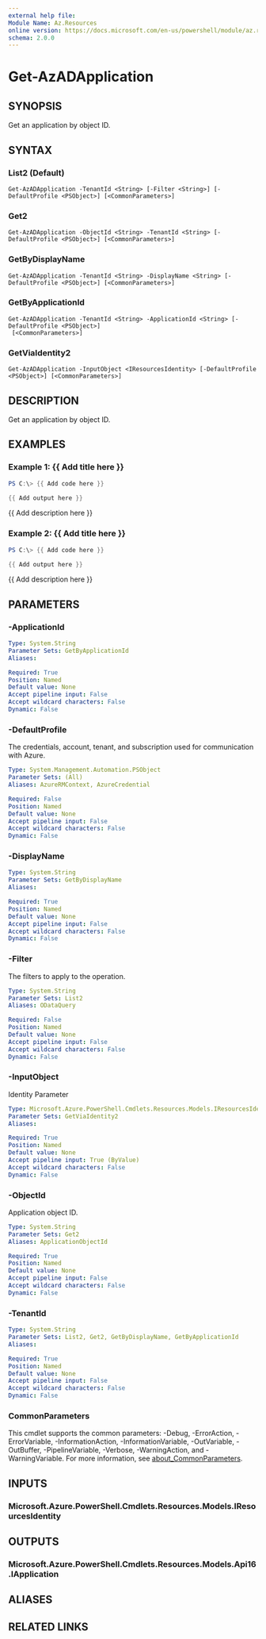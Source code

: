```yaml
---
external help file:
Module Name: Az.Resources
online version: https://docs.microsoft.com/en-us/powershell/module/az.resources/get-azadapplication
schema: 2.0.0
---
```


# Get-AzADApplication

## SYNOPSIS
Get an application by object ID.

## SYNTAX

### List2 (Default)
```
Get-AzADApplication -TenantId <String> [-Filter <String>] [-DefaultProfile <PSObject>] [<CommonParameters>]
```

### Get2
```
Get-AzADApplication -ObjectId <String> -TenantId <String> [-DefaultProfile <PSObject>] [<CommonParameters>]
```

### GetByDisplayName
```
Get-AzADApplication -TenantId <String> -DisplayName <String> [-DefaultProfile <PSObject>] [<CommonParameters>]
```

### GetByApplicationId
```
Get-AzADApplication -TenantId <String> -ApplicationId <String> [-DefaultProfile <PSObject>]
 [<CommonParameters>]
```

### GetViaIdentity2
```
Get-AzADApplication -InputObject <IResourcesIdentity> [-DefaultProfile <PSObject>] [<CommonParameters>]
```

## DESCRIPTION
Get an application by object ID.

## EXAMPLES

### Example 1: {{ Add title here }}
```powershell
PS C:\> {{ Add code here }}

{{ Add output here }}
```

{{ Add description here }}

### Example 2: {{ Add title here }}
```powershell
PS C:\> {{ Add code here }}

{{ Add output here }}
```

{{ Add description here }}

## PARAMETERS

### -ApplicationId


```yaml
Type: System.String
Parameter Sets: GetByApplicationId
Aliases:

Required: True
Position: Named
Default value: None
Accept pipeline input: False
Accept wildcard characters: False
Dynamic: False
```

### -DefaultProfile
The credentials, account, tenant, and subscription used for communication with Azure.

```yaml
Type: System.Management.Automation.PSObject
Parameter Sets: (All)
Aliases: AzureRMContext, AzureCredential

Required: False
Position: Named
Default value: None
Accept pipeline input: False
Accept wildcard characters: False
Dynamic: False
```

### -DisplayName


```yaml
Type: System.String
Parameter Sets: GetByDisplayName
Aliases:

Required: True
Position: Named
Default value: None
Accept pipeline input: False
Accept wildcard characters: False
Dynamic: False
```

### -Filter
The filters to apply to the operation.

```yaml
Type: System.String
Parameter Sets: List2
Aliases: ODataQuery

Required: False
Position: Named
Default value: None
Accept pipeline input: False
Accept wildcard characters: False
Dynamic: False
```

### -InputObject
Identity Parameter

```yaml
Type: Microsoft.Azure.PowerShell.Cmdlets.Resources.Models.IResourcesIdentity
Parameter Sets: GetViaIdentity2
Aliases:

Required: True
Position: Named
Default value: None
Accept pipeline input: True (ByValue)
Accept wildcard characters: False
Dynamic: False
```

### -ObjectId
Application object ID.

```yaml
Type: System.String
Parameter Sets: Get2
Aliases: ApplicationObjectId

Required: True
Position: Named
Default value: None
Accept pipeline input: False
Accept wildcard characters: False
Dynamic: False
```

### -TenantId


```yaml
Type: System.String
Parameter Sets: List2, Get2, GetByDisplayName, GetByApplicationId
Aliases:

Required: True
Position: Named
Default value: None
Accept pipeline input: False
Accept wildcard characters: False
Dynamic: False
```

### CommonParameters
This cmdlet supports the common parameters: -Debug, -ErrorAction, -ErrorVariable, -InformationAction, -InformationVariable, -OutVariable, -OutBuffer, -PipelineVariable, -Verbose, -WarningAction, and -WarningVariable. For more information, see [about_CommonParameters](http://go.microsoft.com/fwlink/?LinkID=113216).

## INPUTS

### Microsoft.Azure.PowerShell.Cmdlets.Resources.Models.IResourcesIdentity

## OUTPUTS

### Microsoft.Azure.PowerShell.Cmdlets.Resources.Models.Api16.IApplication

## ALIASES

## RELATED LINKS

